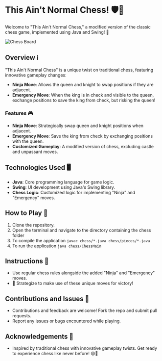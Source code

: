 # This Ain't Normal Chess! 🛡️👑

Welcome to "This Ain't Normal Chess," a modified version of the classic chess game, implemented using Java and Swing! 🚀 

![Chess Board](This-aint-normalChess/imgs/ChessGame.png)

## Overview ℹ️

"This Ain't Normal Chess" is a unique twist on traditional chess, featuring innovative gameplay changes:

- **Ninja Move**: Allows the queen and knight to swap positions if they are adjacent.
- **Emergency Move**: When the king is in check and visible to the queen, exchange positions to save the king from check, but risking the queen!

### Features 🎮

- **Ninja Move**: Strategically swap queen and knight positions when adjacent.
- **Emergency Move**: Save the king from check by exchanging positions with the queen.
- **Customized Gameplay**: A modified version of chess, excluding castle and unpassant moves.

## Technologies Used 🖥️

- **Java**: Core programming language for game logic.
- **Swing**: UI development using Java's Swing library.
- **Chess Logic**: Customized logic for implementing "Ninja" and "Emergency" moves.

## How to Play 🎯

1. Clone the repository.
2. Open the terminal and navigate to the directory containing the chess folder
3. To compile the application
	`javac chess/*.java chess/pieces/*.java`
4. To run the application
	`java chess/ChessMain`

## Instructions 📜

- Use regular chess rules alongside the added "Ninja" and "Emergency" moves.
- 🧠 Strategize to make use of these unique moves for victory!

## Contributions and Issues 🤝

- Contributions and feedback are welcome! Fork the repo and submit pull requests.
- Report any issues or bugs encountered while playing.

## Acknowledgements 🙌

- Inspired by traditional chess with innovative gameplay twists.
Get ready to experience chess like never before! 😄🏁
